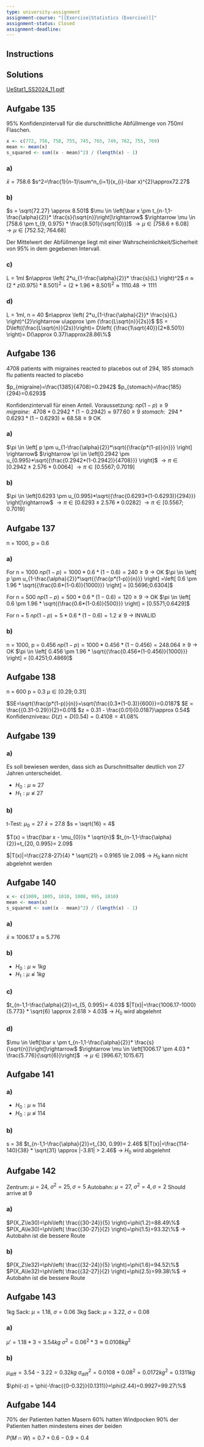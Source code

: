 ```yaml
---
type: university-assignment
assignment-course: "[[Exercise|Statistics (Exercise)]]"
assignment-status: Closed
assignment-deadline: 
---
```

## Instructions


## Solutions
[UeStat1_SS2024_11.pdf](file:///C:%5CUsers%5Ckirag%5COneDrive%5CJKU%5CSS24%5CStatistik%5CAngaben%5CUeStat1_SS2024_11.pdf)
## Aufgabe 135
95% Konfidenzintervall für die durschnittliche Abfüllmenge von 750ml Flaschen.
```R
x <- c(772, 756, 758, 755, 745, 765, 749, 762, 755, 769)
mean <- mean(x)
s_squared <- sum((x - mean)^2) / (length(x) - 1)
```
### a)
$\bar x=758.6$
$s^2=\frac{1}{n-1}\sum^n_{i=1}(x_{i}-\bar x)^{2}\approx72.27$ 
### b)
$s = \sqrt{72.27} \approx 8.501$
$\mu \in \left[\bar x \pm t_{n-1,1-\frac{\alpha}{2}}* \frac{s}{\sqrt{n}}\right]\rightarrow$
$\rightarrow \mu \in [758.6 \pm t_{9, 0.975} * \frac{8.501}{\sqrt{10}}]$
$\rightarrow \mu \in [758.6 \pm 6.08]$
$\rightarrow \mu \in [752.52; 764.68]$

Der Mittelwert der Abfüllmenge liegt mit einer Wahrscheinlichkeit/Sicherheit von 95% in dem gegebenen Intervall.
### c)
L = 1ml
$n\approx \left( 2*u_{1-\frac{\alpha}{2}}* \frac{s}{L} \right)^2$
$n\approx \left( 2* z(0.975) * 8.501 \right)^{2}= (2*1.96*8.501)^{2} \approx1110.48 \rightarrow 1111$
### d)
L = 1ml, n = 40
$n\approx \left( 2*u_{1-\frac{\alpha}{2}}* \frac{s}{L} \right)^{2}\rightarrow u\approx \pm {\frac{L\sqrt{n}}{2s}}$
$S = D\left({\frac{L\sqrt{n}}{2s}}\right)= D\left( {\frac{1\sqrt{40}}{2*8.501}} \right)= D(\approx 0.37)\approx28.86\%$
## Aufgabe 136
4708 patients with migraines reacted to placebos
out of 294, 185 stomach flu patients reacted to placebo

$p_{migraine}=\frac{1385}{4708}=0.2942$
$p_{stomach}=\frac{185}{294}=0.6293$

Konfidenzintervall für einen Anteil. Voraussetzung: $np(1-p)\ge 9$
$migraine:~~ 4708*0.2942*(1-0.2942) \approx 977.60 \ge 9$
$stomach:~~ 294*0.6293*(1-0.6293) \approx 68.58 \ge 9$
OK
### a)
$\pi \in \left[ p \pm u_{1-\frac{\alpha}{2}}*\sqrt{{\frac{p*(1-p)}{n}}} \right] \rightarrow$
$\rightarrow \pi \in \left[0.2942 \pm u_{0.995}*\sqrt{{\frac{0.2942*(1-0.2942)}{4708}}} \right]$
$\rightarrow\pi \in \left[0.2942 \pm 2.576 * 0.0064 \right]$
$\rightarrow\pi \in \left[0.5567; 0.7019 \right]$
### b)
$\pi \in \left[0.6293 \pm u_{0.995}*\sqrt{{\frac{0.6293*(1-0.6293)}{294}}} \right]\rightarrow$
$\rightarrow \pi \in \left[0.6293 \pm 2.576 * 0.0282 \right]$
$\rightarrow \pi \in \left[0.5567; 0.7019 \right]$

## Aufgabe 137
n = 1000, p = 0.6
### a)
For n = 1000
$np(1-p) = 1000 * 0.6 * (1-0.6) = 240 \ge 9$  -> OK
$\pi \in \left[ p \pm u_{1-\frac{\alpha}{2}}*\sqrt{{\frac{p*(1-p)}{n}}} \right] =\left[ 0.6 \pm 1.96 * \sqrt{{\frac{0.6*(1-0.6)}{1000}}} \right] = [0.5696;0.6304]$

For n = 500
$np(1-p) = 500 * 0.6 * (1-0.6) = 120  \ge 9$  -> OK
$\pi \in \left[ 0.6 \pm 1.96 * \sqrt{{\frac{0.6*(1-0.6)}{500}}} \right] = [0.5571;0.6429]$

For n = 5
$np(1-p) = 5 * 0.6 * (1-0.6) = 1.2  \not\ge 9$  -> INVALID
### b)
n = 1000, p = 0.456
$np(1-p) = 1000 * 0.456 * (1-0.456) = 248.064   \ge 9$  -> OK
$\pi \in \left[ 0.456 \pm 1.96 * \sqrt{{\frac{0.456*(1-0.456)}{1000}}} \right] = [0.4251;0.4869]$
## Aufgabe 138
n = 600
p = 0.3
$\mu \in [0.29; 0.31]$

$SE=\sqrt{\frac{p*(1-p)}{n}}=\sqrt{\frac{0.3*(1-0.3)}{600}}=0.0187$
$E = \frac{{0.31-0.29}}{2}=0.01$
$z = 0.31 - \frac{0.01}{0.0187}\approx 0.54$
Konfidenzniveau: $D(z)=D(0.54)=0.4108=41.08\%$
## Aufgabe 139
### a)
Es soll bewiesen werden, dass sich as Durschnittsalter deutlich von 27 Jahren unterscheidet.
- $H_{0}: \mu \approx 27$
- $H_{1}: \mu \not\approx 27$
### b)
t-Test:
$\mu_{0}= 27$
$\bar x=27.8$
$s = \sqrt{16} = 4$

$T(x) =  \frac{\bar x - \mu_{0}}s * \sqrt{n}$
$t_{n-1,1-\frac{\alpha}{2}}=t_{20, 0.995}= 2.09$

$|T(x)|=\frac{27.8-27}{4} * \sqrt{21} = 0.9165 \le 2.09$   -> $H_0$ kann nicht abgelehnt werden
## Aufgabe 140
```R
x <- c(1009, 1005, 1010, 1008, 995, 1010)
mean <- mean(x)
s_squared <- sum((x - mean)^2) / (length(x) - 1)
```
### a)
$\bar x \approx 1006.17$
$s \approx 5.776$
### b)
- $H_{0}: \mu \approx 1kg$
- $H_{1}: \mu \not\approx 1kg$
### c)
$t_{n-1,1-\frac{\alpha}{2}}=t_{5, 0.995}= 4.03$
$|T(x)|=\frac{1006.17-1000}{5.773} * \sqrt{6} \approx 2.618 > 4.03$ -> $H_0$ wird abgelehnt
### d)
$\mu \in \left[\bar x \pm t_{n-1,1-\frac{\alpha}{2}}* \frac{s}{\sqrt{n}}\right]\rightarrow$
$\rightarrow \mu \in \left[1006.17 \pm 4.03 * \frac{5.776}{\sqrt{6}}\right]$
$\rightarrow \mu \in \left[996.67; 1015.67\right]$
## Aufgabe 141
### a)
- $H_{0}: \mu \approx 114$
- $H_{0}: \mu \not\approx 114$
### b)
s = 38
$t_{n-1,1-\frac{\alpha}{2}}=t_{30, 0.99}= 2.46$
$|T(x)|=\frac{114-140}{38} * \sqrt{31} \approx |-3.81| > 2.46$ -> $H_0$ wird abgelehnt
## Aufgabe 142
Zentrum: $\mu = 24,~ \sigma^{2}=25, \sigma = 5$
Autobahn: $\mu = 27,~ \sigma^{2}=4, \sigma = 2$
Should arrive at 9
### a)
$P(X_Z\le30)=\phi\left( \frac{{30-24}}{5} \right)=\phi(1.2)=88.49\%$
$P(X_A\le30)=\phi\left( \frac{{30-27}}{2} \right)=\phi(1.5)=93.32\%$ -> Autobahn ist die bessere Route
### b)
$P(X_Z\le32)=\phi\left( \frac{{32-24}}{5} \right)=\phi(1.6)=94.52\%$
$P(X_A\le32)=\phi\left( \frac{{32-27}}{2} \right)=\phi(2.5)=99.38\%$ -> Autobahn ist die bessere Route
## Aufgabe 143
1kg Sack: $\mu = 1.18,~\sigma=0.06$
3kg Sack: $\mu = 3.22,~\sigma=0.08$
### a)
$\mu' = 1.18 * 3 = 3.54kg$
$\sigma^{2}=0.06^2*3\approx0.0108kg^2$
### b)
$\mu_{\text{diff}} = 3.54-3.22=0.32kg$
$\sigma^{2}_{\text{diff}} = 0.0108 + 0.08^2 = 0.0172kg^{2}=0.1311kg$

$\phi(-z) = \phi(-\frac{{0-0.32}}{0.1311})=\phi(2.44)=0.9927=99.27\%$
## Aufgabe 144
70% der Patienten hatten Masern
60% hatten Windpocken
90% der Patienten hatten mindestens eines der beiden

$P(M \cap W)=0.7+0.6-0.9=0.4$